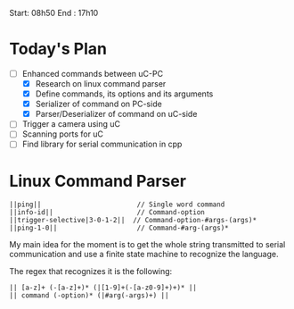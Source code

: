 Start: 08h50
End  :  17h10

# Today's Plan

- [ ] Enhanced commands between uC-PC
	- [x] Research on linux command parser
	- [x] Define commands, its options and its arguments
	- [x] Serializer of command on PC-side
	- [x] Parser/Deserializer of command on uC-side
- [ ] Trigger a camera using uC
- [ ] Scanning ports for uC
- [ ] Find library for serial communication in cpp

# Linux Command Parser

```
||ping||                        // Single word command
||info-id||                     // Command-option
||trigger-selective|3-0-1-2||  // Command-option-#args-(args)*
||ping-1-0||                    // Command-#arg-(args)*
```

My main idea for the moment is to get the whole string transmitted to serial communication and use a finite state machine to recognize the language.

The regex that recognizes it is the following:
```regex
|| [a-z]+ (-[a-z]+)* (|[1-9]+(-[a-z0-9]+)+)* ||
|| command (-option)* (|#arg(-args)+) ||
```



